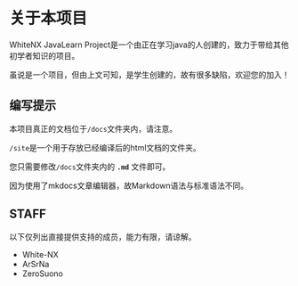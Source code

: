 # 关于本项目

WhiteNX JavaLearn Project是一个由正在学习java的人创建的，致力于带给其他初学者知识的项目。

虽说是一个项目，但由上文可知，是学生创建的，故有很多缺陷，欢迎您的加入！

## 编写提示

本项目真正的文档位于`/docs`文件夹内，请注意。

`/site`是一个用于存放已经编译后的html文档的文件夹。

您只需要修改`/docs`文件夹内的 **`.md`** 文件即可。

因为使用了mkdocs文章编辑器，故Markdown语法与标准语法不同。

## STAFF 

以下仅列出直接提供支持的成员，能力有限，请谅解。

- White-NX
- ArSrNa
- ZeroSuono
